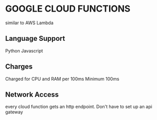 # GOOGLE CLOUD FUNCTIONS
similar to AWS Lambda

## Language Support
Python
Javascript

## Charges
Charged for CPU and RAM per 100ms
Minimum 100ms

## Network Access
every cloud function gets an http endpoint. Don't have to set up an api gateway
